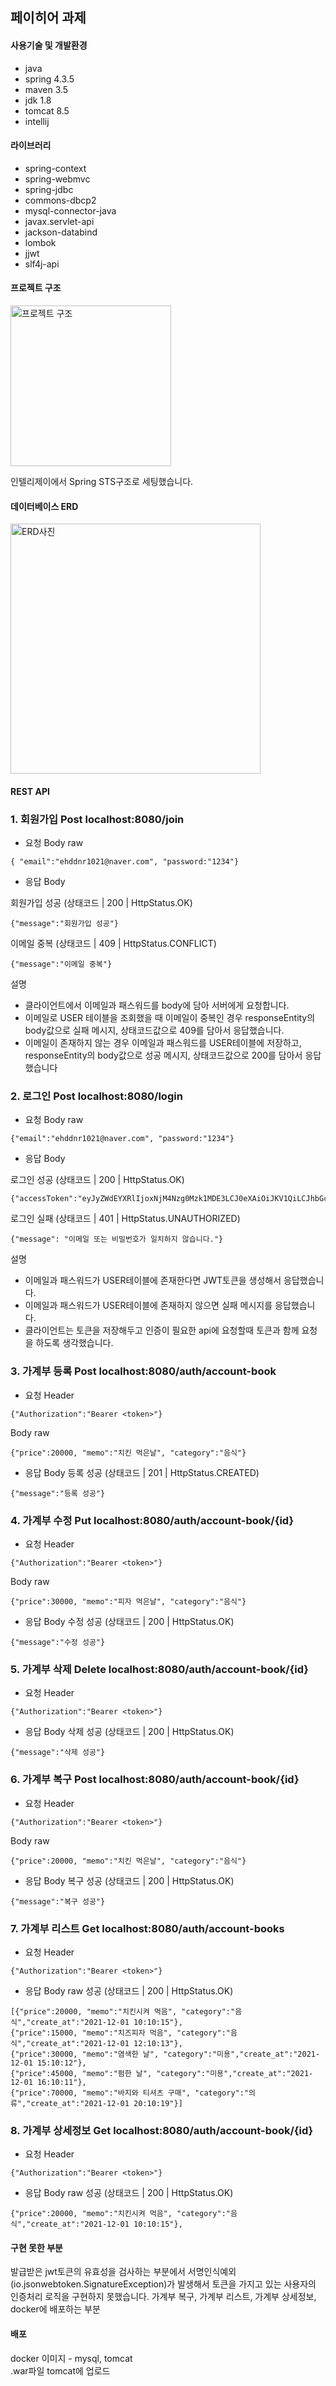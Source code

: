 ## 페이히어 과제


#### 사용기술 및 개발환경
* java
* spring 4.3.5
* maven 3.5
* jdk 1.8
* tomcat 8.5
* intellij

#### 라이브러리
* spring-context
* spring-webmvc
* spring-jdbc
* commons-dbcp2
* mysql-connector-java
* javax.servlet-api
* jackson-databind
* lombok
* jjwt
* slf4j-api

#### 프로젝트 구조

<img width="257" alt="프로젝트 구조" src="https://user-images.githubusercontent.com/45925158/144759635-3b6de512-fcef-4268-9fef-184163cf2a05.PNG">

인텔리제이에서 Spring STS구조로 세팅했습니다.


#### 데이터베이스 ERD

<img width="400" alt="ERD사진" src="https://user-images.githubusercontent.com/45925158/144864162-2d34bdbe-da53-4923-ac07-35bf335d4581.PNG">


#### REST API

### 1. 회원가입 Post localhost:8080/join

* 요청 Body raw
``` 
{ "email":"ehddnr1021@naver.com", "password:"1234"}
```
* 응답 Body

회원가입 성공 (상태코드 | 200 | HttpStatus.OK)
```
{"message":"회원가입 성공"}   
```

이메일 중복 (상태코드 | 409 | HttpStatus.CONFLICT)
```
{"message":"이메일 중복"}
```
설명
- 클라이언트에서 이메일과 패스워드를 body에 담아 서버에게 요청합니다.
- 이메일로 USER 테이블을 조회했을 때 이메일이 중복인 경우 responseEntity의 body값으로 실패 메시지, 상태코드값으로 409를 담아서 응답했습니다.
- 이메일이 존재하지 않는 경우 이메일과 패스워드를 USER테이블에 저장하고, responseEntity의 body값으로 성공 메시지, 상태코드값으로 200를 담아서 응답했습니다




### 2. 로그인 Post localhost:8080/login
* 요청 Body raw
``` 
{"email":"ehddnr1021@naver.com", "password:"1234"}
```

* 응답 Body

로그인 성공 (상태코드 | 200 | HttpStatus.OK)
``` 
{"accessToken":"eyJyZWdEYXRlIjoxNjM4Nzg0Mzk1MDE3LCJ0eXAiOiJKV1QiLCJhbGciOiJIUzI1NiJ9.eyJleHAiOjE2Mzg3ODQ0NTUsImVtYWlsIjoiYWJjMUBnb29nbGUuY29tIn0.0BzaLMEU4d_SOlCAnPwfj8dKWKVyyaCTVVxblmwX_zU"}
```
로그인 실패 (상태코드 | 401 | HttpStatus.UNAUTHORIZED)
```
{"message": "이메일 또는 비밀번호가 일치하지 않습니다."}
```
설명
- 이메일과 패스워드가 USER테이블에 존재한다면 JWT토큰을 생성해서 응답했습니다.
- 이메일과 패스워드가 USER테이블에 존재하지 않으면 실패 메시지를 응답했습니다.
- 클라이언트는 토큰을 저장해두고 인증이 필요한 api에 요청할때 토큰과 함께 요청을 하도록 생각했습니다.



### 3. 가계부 등록 Post localhost:8080/auth/account-book
* 요청
  Header
```
{"Authorization":"Bearer <token>"}
```
Body raw
``` 
{"price":20000, "memo":"치킨 먹은날", "category":"음식"}
```
* 응답 Body
  등록 성공 (상태코드 | 201 | HttpStatus.CREATED)
```
{"message":"등록 성공"}
```



### 4. 가계부 수정 Put localhost:8080/auth/account-book/{id}
* 요청
  Header
```
{"Authorization":"Bearer <token>"}
```
Body raw
``` 
{"price":30000, "memo":"피자 먹은날", "category":"음식"}
```
* 응답 Body
  수정 성공 (상태코드 | 200 | HttpStatus.OK)
```
{"message":"수정 성공"}
```



### 5. 가계부 삭제 Delete localhost:8080/auth/account-book/{id}
* 요청
  Header
```
{"Authorization":"Bearer <token>"}
```

* 응답 Body
  삭제 성공 (상태코드 | 200 | HttpStatus.OK)
```
{"message":"삭제 성공"}
```


### 6. 가계부 복구 Post localhost:8080/auth/account-book/{id}
* 요청
  Header
```
{"Authorization":"Bearer <token>"}
```
Body raw
``` 
{"price":20000, "memo":"치킨 먹은날", "category":"음식"}
```
* 응답 Body
  복구 성공 (상태코드 | 200 | HttpStatus.OK)
```
{"message":"복구 성공"}
```


### 7. 가계부 리스트 Get localhost:8080/auth/account-books
* 요청
  Header
```
{"Authorization":"Bearer <token>"}
```
* 응답 Body raw
  성공 (상태코드 | 200 | HttpStatus.OK)
``` 
[{"price":20000, "memo":"치킨시켜 먹음", "category":"음식","create_at":"2021-12-01 10:10:15"},
{"price":15000, "memo":"치즈피자 먹음", "category":"음식","create_at":"2021-12-01 12:10:13"},
{"price":30000, "memo":"염색한 날", "category":"미용","create_at":"2021-12-01 15:10:12"},
{"price":45000, "memo":"펌한 날", "category":"미용","create_at":"2021-12-01 16:10:11"},
{"price":70000, "memo":"바지와 티셔츠 구매", "category":"의류","create_at":"2021-12-01 20:10:19"}]
```


### 8. 가계부 상세정보 Get localhost:8080/auth/account-book/{id}
* 요청
  Header
```
{"Authorization":"Bearer <token>"}
```
* 응답 Body raw
  성공 (상태코드 | 200 | HttpStatus.OK)
``` 
{"price":20000, "memo":"치킨시켜 먹음", "category":"음식","create_at":"2021-12-01 10:10:15"},

```




#### 구현 못한 부분
발급받은 jwt토큰의 유효성을 검사하는 부분에서 서명인식예외(io.jsonwebtoken.SignatureException)가 발생해서 토큰을 가지고 있는 사용자의 인증처리 로직을 구현하지 못했습니다.
가계부 복구, 가계부 리스트, 가계부 상세정보, docker에 배포하는 부분






#### 배포
docker 이미지 - mysql, tomcat   
.war파일 tomcat에 업로드  